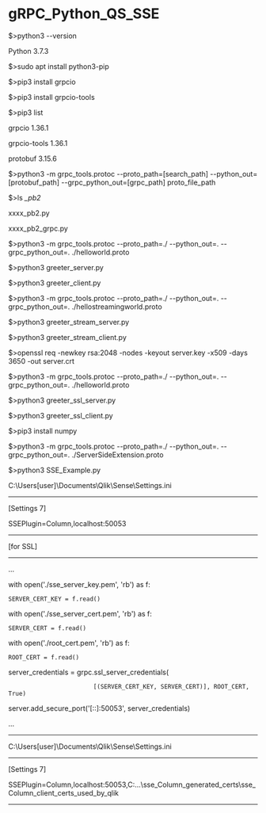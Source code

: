 # gRPC_Python_QS_SSE
$>python3 --version

  Python 3.7.3

$>sudo apt install python3-pip

$>pip3 install grpcio

$>pip3 install grpcio-tools

$>pip3 list

  grpcio        1.36.1

  grpcio-tools  1.36.1

  protobuf      3.15.6

$>python3 -m grpc_tools.protoc --proto_path=[search_path] --python_out=[protobuf_path] --grpc_python_out=[grpc_path] proto_file_path

$>ls *_pb2*

  xxxx_pb2.py

  xxxx_pb2_grpc.py





$>python3 -m grpc_tools.protoc --proto_path=./ --python_out=. --grpc_python_out=. ./helloworld.proto

$>python3 greeter_server.py

$>python3 greeter_client.py





$>python3 -m grpc_tools.protoc --proto_path=./ --python_out=. --grpc_python_out=. ./hellostreamingworld.proto

$>python3 greeter_stream_server.py

$>python3 greeter_stream_client.py





$>openssl req -newkey rsa:2048 -nodes -keyout server.key -x509 -days 3650 -out server.crt

$>python3 -m grpc_tools.protoc --proto_path=./ --python_out=. --grpc_python_out=. ./helloworld.proto

$>python3 greeter_ssl_server.py

$>python3 greeter_ssl_client.py





$>pip3 install numpy

$>python3 -m grpc_tools.protoc --proto_path=./ --python_out=. --grpc_python_out=. ./ServerSideExtension.proto

$>python3 SSE_Example.py



C:\Users\[user]\Documents\Qlik\Sense\Settings.ini

------

[Settings 7]

SSEPlugin=Column,localhost:50053



------

[for SSL]

------

  ...

  with open('./sse_server_key.pem', 'rb') as f:

    SERVER_CERT_KEY = f.read()

  with open('./sse_server_cert.pem', 'rb') as f:

    SERVER_CERT = f.read()

  with open('./root_cert.pem', 'rb') as f:

    ROOT_CERT = f.read()

  server_credentials = grpc.ssl_server_credentials(

                            [(SERVER_CERT_KEY, SERVER_CERT)], ROOT_CERT, True)

  server.add_secure_port('[::]:50053', server_credentials)

  ...

------

C:\Users\[user]\Documents\Qlik\Sense\Settings.ini

------

[Settings 7]

SSEPlugin=Column,localhost:50053,C:\...\sse_Column_generated_certs\sse_Column_client_certs_used_by_qlik



------

